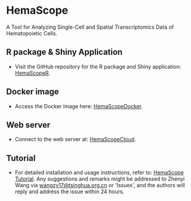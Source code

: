 # HemaScope
A Tool for Analyzing Single-Cell and Spatial Transcriptomics Data of Hematopoietic Cells.
## R package & Shiny Application
* Visit the GitHub repository for the R package and Shiny application: [HemaScopeR](https://github.com/ZhenyiWangTHU/HemaScopeR).
## Docker image
* Access the Docker image here: [HemaScopeDocker](https://hub.docker.com/r/zhenyiwang123/hemascopedocker).
## Web server
* Connect to the web server at: [HemaScopeCloud](https://hemascope.hiplot.cn/login?component=LoginView).
## Tutorial
* For detailed installation and usage instructions, refer to: [HemaScope Tutorial](https://zhenyiwangthu.github.io/HemaScope_Tutorial/).
Any suggestions and remarks might be addressed to Zhenyi Wang via wangzy17@tsinghua.org.cn or 'Issues', and the authors will reply and address the issue within 24 hours.
